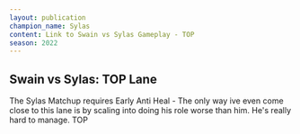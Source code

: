 ```yaml
---
layout: publication
champion_name: Sylas
content: Link to Swain vs Sylas Gameplay - TOP
season: 2022
---
```


## Swain vs Sylas: TOP Lane

The Sylas Matchup requires Early Anti Heal - The only way ive even come close to this lane is by scaling into doing his role worse than him. He's really hard to manage. TOP